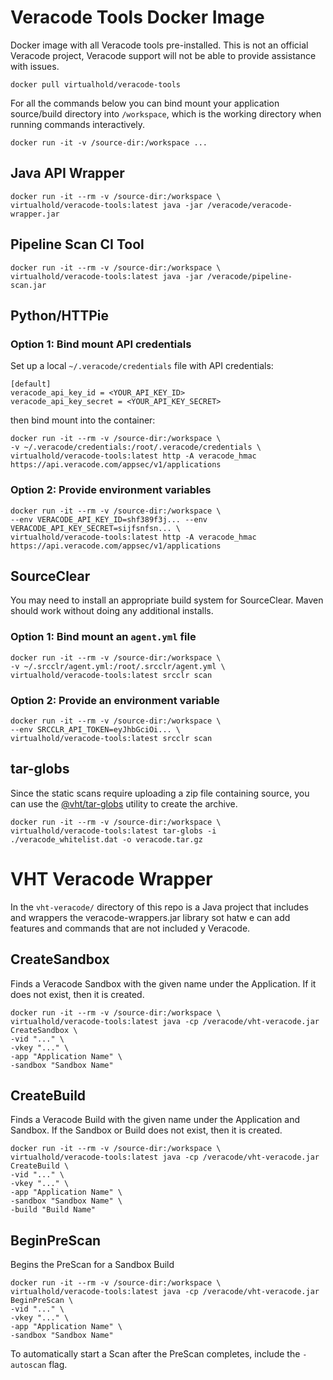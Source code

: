 # Veracode Tools Docker Image

Docker image with all Veracode tools pre-installed. This is not an official Veracode project, Veracode support will not be able to provide assistance with issues.

    docker pull virtualhold/veracode-tools

For all the commands below you can bind mount your application source/build directory into `/workspace`, which is the working directory when running commands interactively.

    docker run -it -v /source-dir:/workspace ...

## Java API Wrapper

    docker run -it --rm -v /source-dir:/workspace \
    virtualhold/veracode-tools:latest java -jar /veracode/veracode-wrapper.jar

## Pipeline Scan CI Tool

    docker run -it --rm -v /source-dir:/workspace \
    virtualhold/veracode-tools:latest java -jar /veracode/pipeline-scan.jar

## Python/HTTPie

### Option 1: Bind mount API credentials

Set up a local `~/.veracode/credentials` file with API credentials:

    [default]
    veracode_api_key_id = <YOUR_API_KEY_ID>
    veracode_api_key_secret = <YOUR_API_KEY_SECRET>

then bind mount into the container:

    docker run -it --rm -v /source-dir:/workspace \
    -v ~/.veracode/credentials:/root/.veracode/credentials \
    virtualhold/veracode-tools:latest http -A veracode_hmac https://api.veracode.com/appsec/v1/applications

### Option 2: Provide environment variables

    docker run -it --rm -v /source-dir:/workspace \
    --env VERACODE_API_KEY_ID=shf389f3j... --env VERACODE_API_KEY_SECRET=sijfsnfsn... \
    virtualhold/veracode-tools:latest http -A veracode_hmac https://api.veracode.com/appsec/v1/applications

## SourceClear

You may need to install an appropriate build system for SourceClear. Maven should work without doing any additional installs.

### Option 1: Bind mount an `agent.yml` file

    docker run -it --rm -v /source-dir:/workspace \
    -v ~/.srcclr/agent.yml:/root/.srcclr/agent.yml \
    virtualhold/veracode-tools:latest srcclr scan

### Option 2: Provide an environment variable

    docker run -it --rm -v /source-dir:/workspace \
    --env SRCCLR_API_TOKEN=eyJhbGciOi... \
    virtualhold/veracode-tools:latest srcclr scan

## tar-globs

Since the static scans require uploading a zip file containing source, you can use the [@vht/tar-globs](https://github.com/VHT/tar-globs) utility to create the archive.

    docker run -it --rm -v /source-dir:/workspace \
    virtualhold/veracode-tools:latest tar-globs -i ./veracode_whitelist.dat -o veracode.tar.gz

# VHT Veracode Wrapper

In the `vht-veracode/` directory of this repo is a Java project that includes and wrappers the veracode-wrappers.jar library sot hatw e can add features and commands that are not included y Veracode.

## CreateSandbox

Finds a Veracode Sandbox with the given name under the Application. If it does not exist, then it is created.

    docker run -it --rm -v /source-dir:/workspace \
    virtualhold/veracode-tools:latest java -cp /veracode/vht-veracode.jar CreateSandbox \
    -vid "..." \
    -vkey "..." \
    -app "Application Name" \
    -sandbox "Sandbox Name"

## CreateBuild

Finds a Veracode Build with the given name under the Application and Sandbox. If the Sandbox or Build does not exist, then it is created.

    docker run -it --rm -v /source-dir:/workspace \
    virtualhold/veracode-tools:latest java -cp /veracode/vht-veracode.jar CreateBuild \
    -vid "..." \
    -vkey "..." \
    -app "Application Name" \
    -sandbox "Sandbox Name" \
    -build "Build Name"

## BeginPreScan

Begins the PreScan for a Sandbox Build

    docker run -it --rm -v /source-dir:/workspace \
    virtualhold/veracode-tools:latest java -cp /veracode/vht-veracode.jar BeginPreScan \
    -vid "..." \
    -vkey "..." \
    -app "Application Name" \
    -sandbox "Sandbox Name"

To automatically start a Scan after the PreScan completes, include the `-autoscan` flag.
